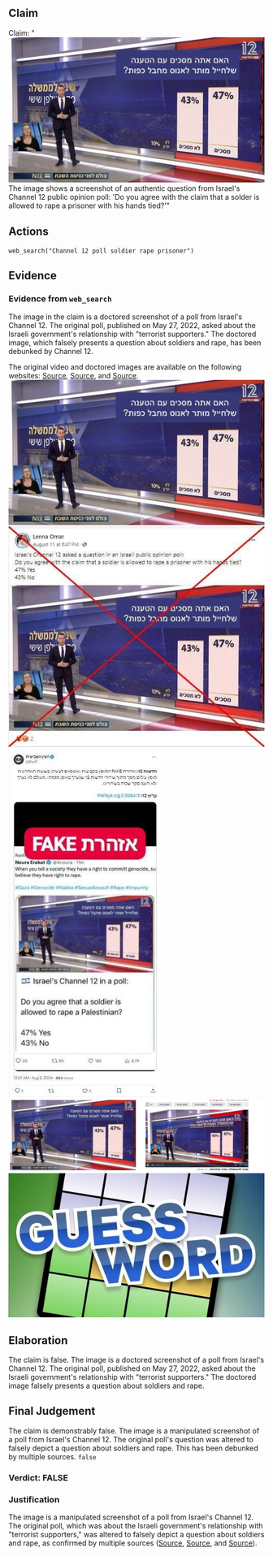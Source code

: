 ## Claim
Claim: "![image 54](media/85.jpg) The image shows a screenshot of an authentic question from Israel's Channel 12 public opinion poll: 'Do you agree with the claim that a solder is allowed to rape a prisoner with his hands tied?'"

## Actions
```
web_search("Channel 12 poll soldier rape prisoner")
```

## Evidence
### Evidence from `web_search`
The image in the claim is a doctored screenshot of a poll from Israel's Channel 12. The original poll, published on May 27, 2022, asked about the Israeli government's relationship with "terrorist supporters." The doctored image, which falsely presents a question about soldiers and rape, has been debunked by Channel 12.

The original video and doctored images are available on the following websites: [Source](https://cedmohub.eu/posts-share-doctored-prisoner-abuse-poll-from-israeli-tv-channel/), [Source](https://mondoweiss.net/2024/08/65-of-israeli-jews-oppose-criminal-prosecution-for-soldiers-suspected-of-raping-palestinian-detainees/), and [Source](https://cbsaustin.com/news/nation-world/squad-member-shares-fake-poll-claiming-most-israelis-support-rape-of-palestinians-rashida-tlaib-noura-erakat-alex-zeldin-ritchie-torres-israel-palestine-hamas-war-terrorism-gaza). ![image 54](media/85.jpg) ![image 8979](media/2025-08-30_00-21-1756513270-090896.jpg) ![image 8986](media/2025-08-30_00-21-1756513279-267688.jpg) ![image 8985](media/2025-08-30_00-21-1756513278-664342.jpg) ![image 8989](media/2025-08-30_00-21-1756513297-706965.jpg)


## Elaboration
The claim is false. The image is a doctored screenshot of a poll from Israel's Channel 12. The original poll, published on May 27, 2022, asked about the Israeli government's relationship with "terrorist supporters." The doctored image falsely presents a question about soldiers and rape.


## Final Judgement
The claim is demonstrably false. The image is a manipulated screenshot of a poll from Israel's Channel 12. The original poll's question was altered to falsely depict a question about soldiers and rape. This has been debunked by multiple sources. `false`

### Verdict: FALSE

### Justification
The image is a manipulated screenshot of a poll from Israel's Channel 12. The original poll, which was about the Israeli government's relationship with "terrorist supporters," was altered to falsely depict a question about soldiers and rape, as confirmed by multiple sources ([Source](https://cedmohub.eu/posts-share-doctored-prisoner-abuse-poll-from-israeli-tv-channel/), [Source](https://mondoweiss.net/2024/08/65-of-israeli-jews-oppose-criminal-prosecution-for-soldiers-suspected-of-raping-palestinian-detainees/), and [Source](https://cbsaustin.com/news/nation-world/squad-member-shares-fake-poll-claiming-most-israelis-support-rape-of-palestinians-rashida-tlaib-noura-erakat-alex-zeldin-ritchie-torres-israel-palestine-hamas-war-terrorism-gaza)).
